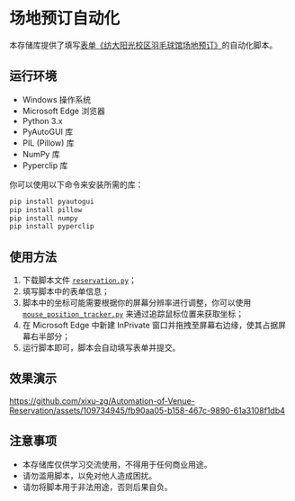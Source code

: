 # 场地预订自动化

本存储库提供了填写[表单《纺大阳光校区羽毛球馆场地预订》](https://www.chaojibiaodan.com/form/1d1u2Nk8)的自动化脚本。

## 运行环境

- Windows 操作系统
- Microsoft Edge 浏览器
- Python 3.x
- PyAutoGUI 库
- PIL (Pillow) 库
- NumPy 库
- Pyperclip 库

你可以使用以下命令来安装所需的库：

```bash
pip install pyautogui
pip install pillow
pip install numpy
pip install pyperclip
```

## 使用方法

1. 下载脚本文件 [`reservation.py`](https://github.com/xixu-zg/Automation-of-Venue-Reservation/blob/main/reservation.py)；
2. 填写脚本中的表单信息；
3. 脚本中的坐标可能需要根据你的屏幕分辨率进行调整，你可以使用 [`mouse_position_tracker.py`](https://github.com/xixu-zg/Automation-of-Venue-Reservation/blob/main/mouse_position_tracker.py) 来通过追踪鼠标位置来获取坐标；
4. 在 Microsoft Edge 中新建 InPrivate 窗口并拖拽至屏幕右边缘，使其占据屏幕右半部分；
5. 运行脚本即可，脚本会自动填写表单并提交。

## 效果演示

<https://github.com/xixu-zg/Automation-of-Venue-Reservation/assets/109734945/fb90aa05-b158-467c-9890-61a3108f1db4>

## 注意事项

- 本存储库仅供学习交流使用，不得用于任何商业用途。
- 请勿滥用脚本，以免对他人造成困扰。
- 请勿将脚本用于非法用途，否则后果自负。
